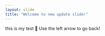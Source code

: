 ```yaml
---
layout: slide
title: "Welcome to new update slide!"
---
```

this is my test :tada:
Use the left arrow to go back!
